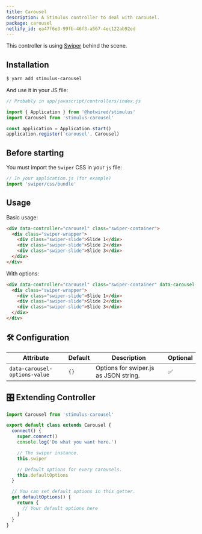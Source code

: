 ```yaml
---
title: Carousel
description: A Stimulus controller to deal with carousel.
package: carousel
netlify_id: ea47f6e3-99fb-46f3-a567-4ec122ab92ed
---
```


This controller is using [Swiper](https://swiperjs.com/) behind the scene.

## Installation

```bash
$ yarn add stimulus-carousel
```

And use it in your JS file:

```js
// Probably in app/javascript/controllers/index.js

import { Application } from '@hotwired/stimulus'
import Carousel from 'stimulus-carousel'

const application = Application.start()
application.register('carousel', Carousel)
```

<DocsDemoLink package-name="carousel"></DocsDemoLink>

## Before starting

You must import the `Swiper` CSS in your `js` file:

```js
// In your application.js (for example)
import 'swiper/css/bundle'
```

## Usage

Basic usage:

```html
<div data-controller="carousel" class="swiper-container">
  <div class="swiper-wrapper">
    <div class="swiper-slide">Slide 1</div>
    <div class="swiper-slide">Slide 2</div>
    <div class="swiper-slide">Slide 3</div>
  </div>
</div>
```

With options:

```html
<div data-controller="carousel" class="swiper-container" data-carousel-options-value='{"direction": "vertical"}'>
  <div class="swiper-wrapper">
    <div class="swiper-slide">Slide 1</div>
    <div class="swiper-slide">Slide 2</div>
    <div class="swiper-slide">Slide 3</div>
  </div>
</div>
```

## 🛠 Configuration

| Attribute                     | Default | Description                           | Optional |
| ----------------------------- | ------- | ------------------------------------- | -------- |
| `data-carousel-options-value` | `{}`    | Options for swiper.js as JSON string. | ✅       |

## 🎛 Extending Controller

<DocsExtendingController>

```js
import Carousel from 'stimulus-carousel'

export default class extends Carousel {
  connect() {
    super.connect()
    console.log('Do what you want here.')

    // The swiper instance.
    this.swiper

    // Default options for every carousels.
    this.defaultOptions
  }

  // You can set default options in this getter.
  get defaultOptions() {
    return {
      // Your default options here
    }
  }
}
```

</DocsExtendingController>
